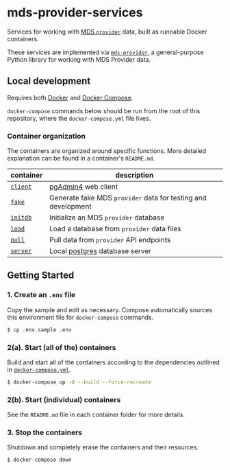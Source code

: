 # mds-provider-services

Services for working with [MDS `provider`][provider] data, built as runnable Docker containers.

These services are implemented via [`mds-provider`](https://github.com/CityofSantaMonica/mds-provider),
a general-purpose Python library for working with MDS Provider data.

## Local development

Requires both [Docker][docker] and [Docker Compose][compose].

`docker-compose` commands below should be run from the root of this repository,
where the `docker-compose.yml` file lives.

### Container organization

The containers are organized around specific functions. More detailed explanation
can be found in a container's `README.md`.

| container | description |
| --------- | ----------- |
| [`client`](client/) | [pgAdmin4][pgadmin] web client |
| [`fake`](fake/) | Generate fake MDS `provider` data for testing and development |
| [`initdb`](initdb/) | Initialize an MDS `provider` database |
| [`load`](load/) | Load a database from `provider` data files |
| [`pull`](pull/) | Pull data from `provider` API endpoints |
| [`server`](server/) | Local [postgres][postgres] database server |

## Getting Started

### 1. Create an `.env` file

Copy the sample and edit as necessary. Compose automatically sources this
environment file for `docker-compose` commands.

```bash
$ cp .env.sample .env
```

### 2(a). Start (all of the) containers

Build and start all of the containers according to the dependencies outlined in
[`docker-compose.yml`](docker-compose.yml).

```bash
$ docker-compose up -d --build --force-recreate
```

### 2(b). Start (individual) containers

See the `README.md` file in each container folder for more details.

### 3. Stop the containers

Shutdown and completely erase the containers and their resources.

```bash
$ docker-compose down
```

[compose]: https://docs.docker.com/compose/overview/
[docker]: https://www.docker.com/
[pgadmin]: https://www.pgadmin.org/
[postgres]: https://www.postgresql.org/
[provider]: https://github.com/CityOfLosAngeles/mobility-data-specification/tree/master/provider
